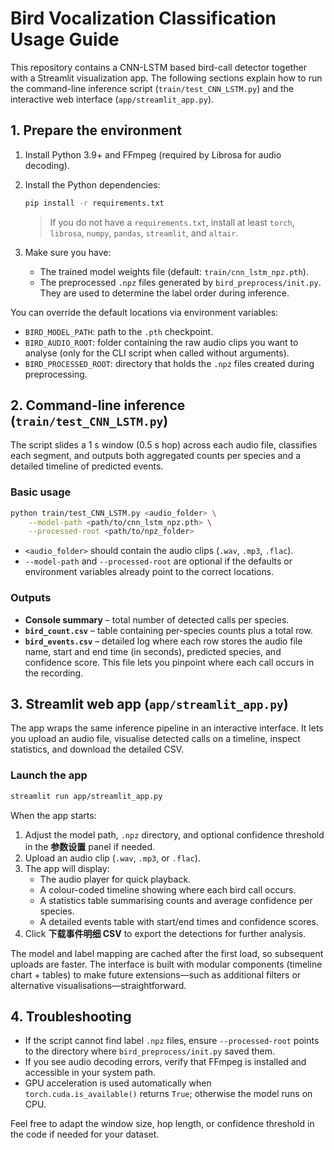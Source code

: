 # Bird Vocalization Classification Usage Guide

This repository contains a CNN-LSTM based bird-call detector together with a Streamlit
visualization app. The following sections explain how to run the command-line inference
script (`train/test_CNN_LSTM.py`) and the interactive web interface (`app/streamlit_app.py`).

## 1. Prepare the environment

1. Install Python 3.9+ and FFmpeg (required by Librosa for audio decoding).
2. Install the Python dependencies:

   ```bash
   pip install -r requirements.txt
   ```

   > If you do not have a `requirements.txt`, install at least `torch`, `librosa`,
   > `numpy`, `pandas`, `streamlit`, and `altair`.

3. Make sure you have:
   * The trained model weights file (default: `train/cnn_lstm_npz.pth`).
   * The preprocessed `.npz` files generated by `bird_preprocess/init.py`. They are used
     to determine the label order during inference.

You can override the default locations via environment variables:

* `BIRD_MODEL_PATH`: path to the `.pth` checkpoint.
* `BIRD_AUDIO_ROOT`: folder containing the raw audio clips you want to analyse (only for
  the CLI script when called without arguments).
* `BIRD_PROCESSED_ROOT`: directory that holds the `.npz` files created during
  preprocessing.

## 2. Command-line inference (`train/test_CNN_LSTM.py`)

The script slides a 1 s window (0.5 s hop) across each audio file, classifies each
segment, and outputs both aggregated counts per species and a detailed timeline of
predicted events.

### Basic usage

```bash
python train/test_CNN_LSTM.py <audio_folder> \
    --model-path <path/to/cnn_lstm_npz.pth> \
    --processed-root <path/to/npz_folder>
```

* `<audio_folder>` should contain the audio clips (`.wav`, `.mp3`, `.flac`).
* `--model-path` and `--processed-root` are optional if the defaults or environment
  variables already point to the correct locations.

### Outputs

* **Console summary** – total number of detected calls per species.
* **`bird_count.csv`** – table containing per-species counts plus a total row.
* **`bird_events.csv`** – detailed log where each row stores the audio file name, start
  and end time (in seconds), predicted species, and confidence score. This file lets you
  pinpoint where each call occurs in the recording.

## 3. Streamlit web app (`app/streamlit_app.py`)

The app wraps the same inference pipeline in an interactive interface. It lets you upload
an audio file, visualise detected calls on a timeline, inspect statistics, and download
the detailed CSV.

### Launch the app

```bash
streamlit run app/streamlit_app.py
```

When the app starts:

1. Adjust the model path, `.npz` directory, and optional confidence threshold in the
   **参数设置** panel if needed.
2. Upload an audio clip (`.wav`, `.mp3`, or `.flac`).
3. The app will display:
   * The audio player for quick playback.
   * A colour-coded timeline showing where each bird call occurs.
   * A statistics table summarising counts and average confidence per species.
   * A detailed events table with start/end times and confidence scores.
4. Click **下载事件明细 CSV** to export the detections for further analysis.

The model and label mapping are cached after the first load, so subsequent uploads are
faster. The interface is built with modular components (timeline chart + tables) to make
future extensions—such as additional filters or alternative visualisations—straightforward.

## 4. Troubleshooting

* If the script cannot find label `.npz` files, ensure `--processed-root` points to the
  directory where `bird_preprocess/init.py` saved them.
* If you see audio decoding errors, verify that FFmpeg is installed and accessible in
  your system path.
* GPU acceleration is used automatically when `torch.cuda.is_available()` returns
  `True`; otherwise the model runs on CPU.

Feel free to adapt the window size, hop length, or confidence threshold in the code if
needed for your dataset.
